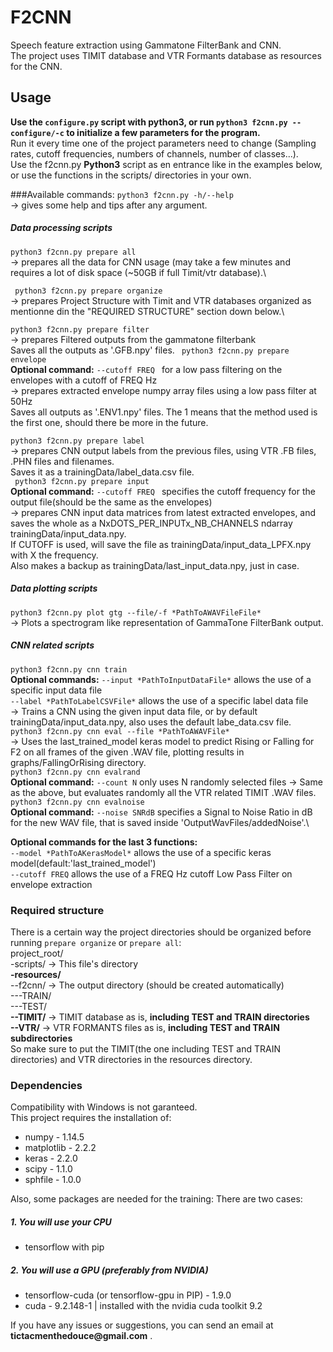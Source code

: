 # F2CNN
Speech feature extraction using Gammatone FilterBank and CNN.\
The project uses TIMIT database and VTR Formants database as resources for the CNN.


## Usage
**Use the ```configure.py``` script with python3, or run ```python3 f2cnn.py --configure/-c``` to initialize a few parameters for the program.**\
Run it every time one of the project parameters need to change (Sampling rates, cutoff frequencies, numbers of channels, number of classes...).\
Use the f2cnn.py **Python3** script as en entrance like in the examples below, or use the functions in the scripts/ directories in your own.

###Available commands:
```python3 f2cnn.py -h/--help``` \
-> gives some help and tips after any argument.

##### Data processing scripts
``` python3 f2cnn.py prepare all ``` \
-> prepares all the data for CNN usage (may take a few minutes and requires a lot of disk space (~50GB if full Timit/vtr database).\

``` python3 f2cnn.py prepare organize``` \
-> prepares Project Structure with Timit and VTR databases organized as mentionne din the "REQUIRED STRUCTURE" section down below.\

``` python3 f2cnn.py prepare filter ``` \
-> prepares Filtered outputs from the gammatone filterbank\
Saves all the outputs as '.GFB.npy' files.
``` python3 f2cnn.py prepare envelope```\
__Optional command:__ ```--cutoff FREQ ``` for a low pass filtering on the envelopes with a cutoff of FREQ Hz  \
-> prepares extracted envelope numpy array files using a low pass filter at 50Hz\
Saves all outputs as '.ENV1.npy' files. The 1 means that the method used is the first one, should there be more in the future.

``` python3 f2cnn.py prepare label ``` \
-> prepares CNN output labels from the previous files, using VTR .FB files, .PHN files and filenames.\
Saves it as a trainingData/label_data.csv file.\
``` python3 f2cnn.py prepare input```\
__Optional command:__ ```--cutoff FREQ ``` specifies the cutoff frequency for the output file(should be the same as the envelopes)\
-> prepares CNN input data matrices from latest extracted envelopes, and saves the whole as a NxDOTS_PER_INPUTx_NB_CHANNELS ndarray trainingData/input_data.npy.\
If CUTOFF is used, will save the file as trainingData/input_data_LPFX.npy with X the frequency.\
Also makes a backup as trainingData/last_input_data.npy, just in case.

##### Data plotting scripts
```python3 f2cnn.py plot gtg --file/-f *PathToAWAVFileFile*```\
-> Plots a spectrogram like representation of GammaTone FilterBank output.
##### CNN related scripts
```python3 f2cnn.py cnn train```\
 __Optional commands:__
```--input *PathToInputDataFile*``` allows the use of a specific input data file \
```--label *PathToLabelCSVFile*``` allows the use of a specific label data file\
-> Trains a CNN using the given input data file, or by default trainingData/input_data.npy, also uses the default labe_data.csv file. \
```python3 f2cnn.py cnn eval --file *PathToAWAVFile*``` \
-> Uses the last_trained_model keras model to predict Rising or Falling for F2 on all frames of the given .WAV file, plotting results in graphs/FallingOrRising directory. \
```python3 f2cnn.py cnn evalrand``` \
__Optional command:__ ```--count N``` only uses N randomly selected files
-> Same as the above, but evaluates randomly all the VTR related TIMIT .WAV files.\
```python3 f2cnn.py cnn evalnoise```\
__Optional command:__ ```--noise SNRdB``` specifies a Signal to Noise Ratio in dB for the new WAV file, that is saved inside 'OutputWavFiles/addedNoise'.\

__Optional commands for the last 3 functions:__ \
```--model *PathToAKerasModel*``` allows the use of a specific keras model(default:'last_trained_model')\
```--cutoff FREQ``` allows the use of a FREQ Hz cutoff Low Pass Filter on envelope extraction

### Required structure
There is a certain way the project directories should be organized before running ```prepare organize``` or ```prepare all```:\
project_root/\
-scripts/   -> This file's directory\
**-resources/**\
--f2cnn/    -> The output directory (should be created automatically)\
---TRAIN/\
---TEST/\
**--TIMIT/**    -> TIMIT database as is, **including TEST and TRAIN directories**\
**--VTR/**      -> VTR FORMANTS files as is, **including TEST and TRAIN subdirectories**\
So make sure to put the TIMIT(the one including TEST and TRAIN directories) and VTR directories in the resources directory.
### Dependencies
Compatibility with Windows is not garanteed.\
This project requires the installation of:
- numpy - 1.14.5
- matplotlib - 2.2.2
- keras - 2.2.0
- scipy - 1.1.0
- sphfile - 1.0.0

Also, some packages are needed for the training:
There are two cases:
##### 1. You will use your CPU
* tensorflow with pip
##### 2. You will use a GPU (preferably from NVIDIA)
* tensorflow-cuda (or tensorflow-gpu in PIP) - 1.9.0
* cuda  -   9.2.148-1  | installed with the nvidia cuda toolkit 9.2

If you have any issues or suggestions, you can send an email at __tictacmenthedouce@gmail.com__ .